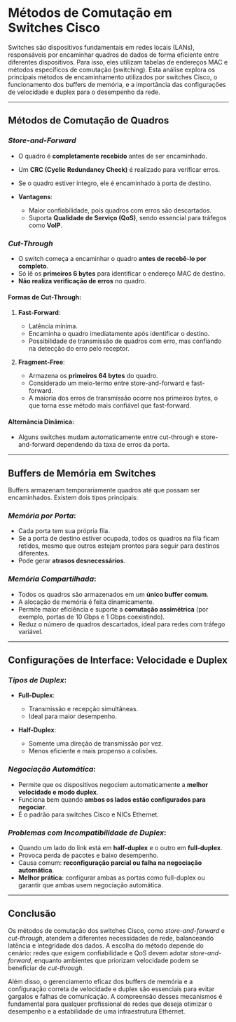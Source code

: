 # Métodos de Comutação em Switches Cisco

Switches são dispositivos fundamentais em redes locais (LANs), responsáveis por encaminhar quadros de dados de forma eficiente entre diferentes dispositivos. Para isso, eles utilizam tabelas de endereços MAC e métodos específicos de comutação (switching). Esta análise explora os principais métodos de encaminhamento utilizados por switches Cisco, o funcionamento dos buffers de memória, e a importância das configurações de velocidade e duplex para o desempenho da rede.

---

## Métodos de Comutação de Quadros

### *Store-and-Forward*

* O quadro é **completamente recebido** antes de ser encaminhado.
* Um **CRC (Cyclic Redundancy Check)** é realizado para verificar erros.
* Se o quadro estiver íntegro, ele é encaminhado à porta de destino.
* **Vantagens**:

  * Maior confiabilidade, pois quadros com erros são descartados.
  * Suporta **Qualidade de Serviço (QoS)**, sendo essencial para tráfegos como **VoIP**.

### *Cut-Through*

* O switch começa a encaminhar o quadro **antes de recebê-lo por completo**.
* Só lê os **primeiros 6 bytes** para identificar o endereço MAC de destino.
* **Não realiza verificação de erros** no quadro.

#### Formas de Cut-Through:

1. **Fast-Forward**:

   * Latência mínima.
   * Encaminha o quadro imediatamente após identificar o destino.
   * Possibilidade de transmissão de quadros com erro, mas confiando na detecção do erro pelo receptor.

2. **Fragment-Free**:

   * Armazena os **primeiros 64 bytes** do quadro.
   * Considerado um meio-termo entre store-and-forward e fast-forward.
   * A maioria dos erros de transmissão ocorre nos primeiros bytes, o que torna esse método mais confiável que fast-forward.

#### Alternância Dinâmica:

* Alguns switches mudam automaticamente entre cut-through e store-and-forward dependendo da taxa de erros da porta.

---

## Buffers de Memória em Switches

Buffers armazenam temporariamente quadros até que possam ser encaminhados. Existem dois tipos principais:

### *Memória por Porta*:

* Cada porta tem sua própria fila.
* Se a porta de destino estiver ocupada, todos os quadros na fila ficam retidos, mesmo que outros estejam prontos para seguir para destinos diferentes.
* Pode gerar **atrasos desnecessários**.

### *Memória Compartilhada*:

* Todos os quadros são armazenados em um **único buffer comum**.
* A alocação de memória é feita dinamicamente.
* Permite maior eficiência e suporte a **comutação assimétrica** (por exemplo, portas de 10 Gbps e 1 Gbps coexistindo).
* Reduz o número de quadros descartados, ideal para redes com tráfego variável.

---

## Configurações de Interface: Velocidade e Duplex

### *Tipos de Duplex*:

* **Full-Duplex**:

  * Transmissão e recepção simultâneas.
  * Ideal para maior desempenho.

* **Half-Duplex**:

  * Somente uma direção de transmissão por vez.
  * Menos eficiente e mais propenso a colisões.

### *Negociação Automática*:

* Permite que os dispositivos negociem automaticamente a **melhor velocidade e modo duplex**.
* Funciona bem quando **ambos os lados estão configurados para negociar**.
* É o padrão para switches Cisco e NICs Ethernet.

### *Problemas com Incompatibilidade de Duplex*:

* Quando um lado do link está em **half-duplex** e o outro em **full-duplex**.
* Provoca perda de pacotes e baixo desempenho.
* Causa comum: **reconfiguração parcial ou falha na negociação automática**.
* **Melhor prática**: configurar ambas as portas como full-duplex ou garantir que ambas usem negociação automática.

---

## Conclusão

Os métodos de comutação dos switches Cisco, como *store-and-forward* e *cut-through*, atendem a diferentes necessidades de rede, balanceando latência e integridade dos dados. A escolha do método depende do cenário: redes que exigem confiabilidade e QoS devem adotar *store-and-forward*, enquanto ambientes que priorizam velocidade podem se beneficiar de *cut-through*.

Além disso, o gerenciamento eficaz dos buffers de memória e a configuração correta de velocidade e duplex são essenciais para evitar gargalos e falhas de comunicação. A compreensão desses mecanismos é fundamental para qualquer profissional de redes que deseja otimizar o desempenho e a estabilidade de uma infraestrutura Ethernet.